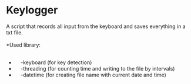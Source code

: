 # Keylogger

A script that records all input from the keyboard and saves everything in a txt file.<br/><br/>
*Used library:<br/><br/>
<ul>
  <li>&nbsp;&nbsp;&nbsp;&nbsp;-keyboard (for key detection)</li>
  <li>&nbsp;&nbsp;&nbsp;&nbsp;-threading (for counting time and writing to the file by intervals)</li>
  <li>&nbsp;&nbsp;&nbsp;&nbsp;-datetime (for creating file name with current date and time)</li>
</ul>
